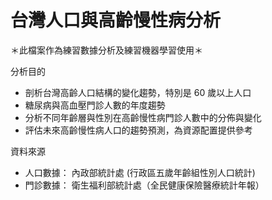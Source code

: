 # 台灣人口與高齡慢性病分析
＊此檔案作為練習數據分析及練習機器學習使用＊

分析目的
- 剖析台灣高齡人口結構的變化趨勢，特別是 60 歲以上人口
- 糖尿病與高血壓門診人數的年度趨勢
- 分析不同年齡層與性別在高齡慢性病門診人數中的分佈與變化
- 評估未來高齡慢性病人口的趨勢預測，為資源配置提供參考

資料來源
- 人口數據： 內政部統計處  (行政區五歲年齡組性別人口統計)
- 門診數據： 衛生福利部統計處（全民健康保險醫療統計年報）
